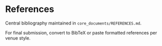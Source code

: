 # References

Central bibliography maintained in `core_documents/REFERENCES.md`.

For final submission, convert to BibTeX or paste formatted references per venue style.
